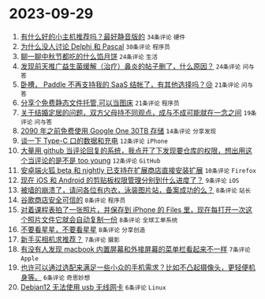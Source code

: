 # 2023-09-29

1. [有什么好的小主机推荐吗？最好静音版的](https://www.v2ex.com/t/978101) `34条评论` `硬件`
1. [为什么没人讨论 Delphi 和 Pascal](https://www.v2ex.com/t/978109) `30条评论` `程序员`
1. [聊一聊中秋节都吃的什么馅月饼](https://www.v2ex.com/t/978137) `24条评论` `生活`
1. [发现前天推广益生菌缓解（治疗）鼻炎的帖子删了，什么原因？](https://www.v2ex.com/t/978115) `24条评论` `问与答`
1. [卧槽， Paddle 不再支持我的 SaaS 结帐了，有其他选择吗？😢](https://www.v2ex.com/t/978111) `21条评论` `问与答`
1. [分享个免费静态文件托管,可以当图床](https://www.v2ex.com/t/978104) `21条评论` `程序员`
1. [关于结婚定居的问题，双方父母持不同观点，成与不成可能就在一念之间](https://www.v2ex.com/t/978135) `19条评论` `问与答`
1. [2090 年之前免费使用 Google One 30TB 存储](https://www.v2ex.com/t/978125) `14条评论` `分享发现`
1. [谈一下 Type-C 口的数据和充电](https://www.v2ex.com/t/978132) `12条评论` `iPhone`
1. [大量用 github 当评论回复的系统，我点开了下发现要仓库的权限，想出用这个当评论的是不是 too young](https://www.v2ex.com/t/978099) `12条评论` `GitHub`
1. [安卓端火狐 beta 和 nightly 已支持在扩展商店直接安装扩展](https://www.v2ex.com/t/978112) `10条评论` `Firefox`
1. [现在 iOS 和 Android 的剪贴板权限管理分别到什么进度了？](https://www.v2ex.com/t/978146) `9条评论` `iOS`
1. [被墙的崩溃了，请问各位有内衣，泳装图片站，备案成功的么？](https://www.v2ex.com/t/978143) `8条评论` `站长`
1. [谷歌商店安全可信的](https://www.v2ex.com/t/978127) `8条评论` `程序员`
1. [对着课程表拍了一张照片，并保存到 iPhone 的 Files 里，现在每打开一次这个照片文件它就会自动复制一份](https://www.v2ex.com/t/978122) `8条评论` `全球工单系统`
1. [不要看星星，不要看星星](https://www.v2ex.com/t/978098) `8条评论` `分享创造`
1. [新手买相机求推荐？](https://www.v2ex.com/t/978124) `7条评论` `摄影`
1. [有没有人发现 macbook 内置屏幕和外接屏幕的菜单栏看起来不一样](https://www.v2ex.com/t/978119) `7条评论` `Apple`
1. [也许可以通过选配来满足一些小众的手机需求？比如不凸起摄像头，更轻便机身等。](https://www.v2ex.com/t/978149) `6条评论` `奇思妙想`
1. [Debian12 无法使用 usb 无线网卡](https://www.v2ex.com/t/978123) `6条评论` `Linux`
